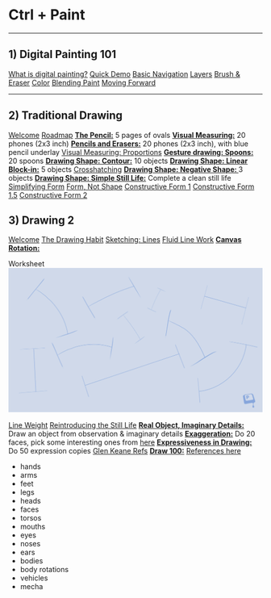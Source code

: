 # Ctrl + Paint

***

## 1) Digital Painting 101

[What is digital painting?](https://www.ctrlpaint.com/digital-painting-101/what-is-digital-painting)
[Quick Demo](https://www.ctrlpaint.com/digital-painting-101/quick-demo)
[Basic Navigation](https://www.ctrlpaint.com/digital-painting-101/basic-navigation)
[Layers](https://www.ctrlpaint.com/digital-painting-101/layers)
[Brush & Eraser](https://www.ctrlpaint.com/digital-painting-101/brusheraser)
[Color](https://www.ctrlpaint.com/digital-painting-101/color)
[Blending Paint](https://www.ctrlpaint.com/digital-painting-101/blending-paint)
[Moving Forward](https://www.ctrlpaint.com/digital-painting-101/moving-forward)

***

## 2) Traditional Drawing

[Welcome](https://www.ctrlpaint.com/videos/welcome-to-traditional-drawing)
[Roadmap](https://www.ctrlpaint.com/videos/ctrlpaint-unplugged-road-map)
**[The Pencil:](https://www.ctrlpaint.com/videos/ctrlpaint-unplugged-introducing-the-pencil)** 5 pages of ovals
**[Visual Measuring:](https://www.ctrlpaint.com/videos/visual-measuring)** 20 phones (2x3 inch)
**[Pencils and Erasers:](https://www.ctrlpaint.com/videos/unplugged-pencils-and-erasers)** 20 phones (2x3 inch), with blue pencil underlay
[Visual Measuring: Proportions](https://www.ctrlpaint.com/videos/visual-measuring-proportion)
**[Gesture drawing: Spoons:](https://www.ctrlpaint.com/videos/gesture-drawing-spoons)** 20 spoons
**[Drawing Shape: Contour:](https://www.ctrlpaint.com/videos/drawing-shape-contour)** 10 objects
**[Drawing Shape: Linear Block-in:](https://www.ctrlpaint.com/videos/drawing-shape-linear-block-in)** 5 objects
[Crosshatching](https://www.ctrlpaint.com/videos/crosshatching)
**[Drawing Shape: Negative Shape: ](https://www.ctrlpaint.com/videos/drawing-shape-negative-space)** 3 objects
**[Drawing Shape: Simple Still Life:](https://www.ctrlpaint.com/videos/drawing-shape-simple-still-life)** Complete a clean still life
[Simplifying Form](https://www.ctrlpaint.com/videos/simplifying-form)
[Form, Not Shape](https://www.ctrlpaint.com/videos/form-not-shape)
[Constructive Form 1](https://www.ctrlpaint.com/videos/constructive-form-pt-1)
[Constructive Form 1.5](https://www.ctrlpaint.com/videos/constructive-form-pt-1-5)
[Constructive Form 2](https://www.ctrlpaint.com/videos/constructive-form-pt-2)

## 3) Drawing 2

[Welcome](https://www.ctrlpaint.com/videos/welcome-to-drawing-2)
[The Drawing Habit](https://www.ctrlpaint.com/videos/the-drawing-habit)
[Sketching: Lines](https://www.ctrlpaint.com/videos/sketching-lines)
[Fluid Line Work](https://www.ctrlpaint.com/videos/fluid-linework)
**[Canvas Rotation:](https://www.ctrlpaint.com/videos/canvas-rotation)**

 Worksheet ![Worksheet](\images\ctrlPaint_canvas-rotation-drill.jpg)

[Line Weight](https://www.ctrlpaint.com/videos/the-power-of-line-weight)
[Reintroducing the Still Life](https://www.ctrlpaint.com/videos/reintroducing-the-still-life)
**[Real Object, Imaginary Details:](https://www.ctrlpaint.com/videos/real-object-imaginary-details)** Draw an object from observation & imaginary details
**[Exaggeration:](https://www.ctrlpaint.com/videos/exaggeration)** Do 20 faces, pick some interesting ones from [here](https://www.earthsworld.com/)
**[Expressiveness in Drawing:](https://www.ctrlpaint.com/videos/expressiveness-in-drawing)** Do 50 expression copies [Glen Keane Refs](http://glenkeane.jakegreenanimation.com/ArtHome.html)
**[Draw 100:](https://www.ctrlpaint.com/videos/draw-100)** [References here](https://characterdesignreferences.com/visual-library)

- hands
- arms
- feet
- legs
- heads
- faces
- torsos
- mouths
- eyes
- noses
- ears
- bodies
- body rotations
- vehicles
- mecha

